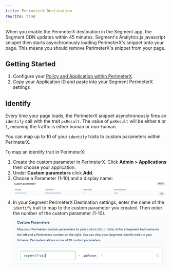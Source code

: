 ```yaml
---
title: PerimeterX Destination
rewrite: true
---
```


When you enable the PerimeterX destination in the Segment app, the Segment CDN updates within 45 minutes. Segment's Analytics.js javascript snippet then starts asynchronously loading PerimeterX's snippet onto your page. This means you should remove PerimeterX's snippet from your page.

## Getting Started

1. Configure your [Policy and Application within PerimeterX](https://dash.readme.io/project/pxconsole/v1.0/docs/segment).
2. Copy your Application ID and paste into your Segment PerimeterX settings

## Identify

Every time your page loads, the PerimeterX snippet asynchronously fires an `identify` call with the trait `pxResult`. The value of `pxResult` will be either `0` or `1`, meaning the traffic is either human or non-human.

You can map up to 10 of your `identify` traits to custom parameters within PerimeterX.

To map an identify trait in PerimeterX:

1. Create the custom parameter in PerimeterX. Click **Admin > Applications** then choose your application.
2. Under **Custom parameters** click **Add**.
3. Choose a Parameter (1-10) and a display name:
![](images/cmA_dv62kgp.png)
4. In your Segment PerimeterX Destination settings, enter the name of the `identify` trait to map to the custom parameter you created. Then enter the number of the custom parameter (1-10).
![](images/cnKeeTBLune.png)
